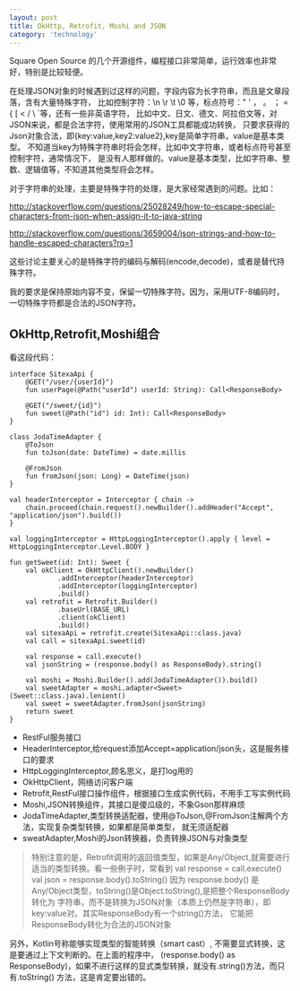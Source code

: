 ```yaml
---
layout: post
title: OkHttp, Retrofit, Moshi and JSON
category: 'technology'
---
```




Square Open Source 的几个开源组件，编程接口非常简单，运行效率也非常好，特别是比较轻便。

在处理JSON对象的时候遇到过这样的问题，字段内容为长字符串，而且是文章段落，含有大量特殊字符，
比如控制字符：\n \r \t \0 等，标点符号：" ' ， 。 ； = { [ < / \ `等，还有一些非英语字符，
比如中文、日文、德文、阿拉伯文等，对JSON来说，都是合法字符，使用常用的JSON工具都能成功转换，
只要求获得的Json对象合法，即{key:value,key2:value2},key是简单字符串，value是基本类型。
不知道当key为特殊字符串时将会怎样，比如中文字符串，或者标点符号甚至控制字符，通常情况下，
是没有人那样做的。value是基本类型，比如字符串、整数、逻辑值等，不知道其他类型将会怎样。

对于字符串的处理，主要是特殊字符的处理，是大家经常遇到的问题。比如：

http://stackoverflow.com/questions/25028249/how-to-escape-special-characters-from-json-when-assign-it-to-java-string

http://stackoverflow.com/questions/3659004/json-strings-and-how-to-handle-escaped-characters?rq=1

这些讨论主要关心的是特殊字符的编码与解码(encode,decode)，或者是替代持殊字符。

我的要求是保持原始内容不变，保留一切特殊字符。因为，采用UTF-8编码时，一切特殊字符都是合法的JSON字符。

##  OkHttp,Retrofit,Moshi组合

看这段代码：

```
interface SitexaApi {
    @GET("/user/{userId}")
    fun userPage(@Path("userId") userId: String): Call<ResponseBody>

    @GET("/sweet/{id}")
    fun sweet(@Path("id") id: Int): Call<ResponseBody>
}

class JodaTimeAdapter {
    @ToJson
    fun toJson(date: DateTime) = date.millis

    @FromJson
    fun fromJson(json: Long) = DateTime(json)
}

val headerInterceptor = Interceptor { chain ->
    chain.proceed(chain.request().newBuilder().addHeader("Accept", "application/json").build())
}

val loggingInterceptor = HttpLoggingInterceptor().apply { level = HttpLoggingInterceptor.Level.BODY }

fun getSweet(id: Int): Sweet {
    val okClient = OkHttpClient().newBuilder()
            .addInterceptor(headerInterceptor)
            .addInterceptor(loggingInterceptor)
            .build()
    val retrofit = Retrofit.Builder()
            .baseUrl(BASE_URL)
            .client(okClient)
            .build()
    val sitexaApi = retrofit.create(SitexaApi::class.java)
    val call = sitexaApi.sweet(id)

    val response = call.execute()
    val jsonString = (response.body() as ResponseBody).string()

    val moshi = Moshi.Builder().add(JodaTimeAdapter()).build()
    val sweetAdapter = moshi.adapter<Sweet>(Sweet::class.java).lenient()
    val sweet = sweetAdapter.fromJson(jsonString)
    return sweet
}
```

-   RestFul服务接口
-   HeaderInterceptor,给request添加Accept=application/json头，这是服务接口的要求
-   HttpLoggingInterceptor,顾名思义，是打log用的 
-   OkHttpClient，网络访问客户端 
-   Retrofit,RestFul接口操作组件，根据接口生成实例代码，不用手工写实例代码
-   Moshi,JSON转换组件，其接口是傻瓜级的，不象Gson那样麻烦
-   JodaTimeAdapter,类型转换适配器，使用@ToJson,@FromJson注解两个方法，实现复杂类型转换，如果都是简单类型，
    就无须适配器
-   sweatAdapter,Moshi的Json转换器，负责转换JSON与对象类型

>   特别注意的是，Retrofit调用的返回值类型，如果是Any/Object,就需要进行适当的类型转换。看一些例子时，常看到
    val response = call.execute()
    val json = response.body().toString()
    因为 response.body() 是 Any/Object类型，toString()是Object.toString(),是把整个ResponseBody转化为
    字符串，而不是转换为JSON对象（本质上仍然是字符串），即key:value对。其实ResponseBody有一个string()方法，
    它能把ResponseBody转化为合法的JSON对象

另外，Kotlin号称能够实现类型的智能转换（smart cast）, 不需要显式转换，这是要通过上下文判断的。在上面的程序中，
(response.body() as ResponseBody)，如果不进行这样的显式类型转换，就没有.string()方法，而只有.toString()
方法，这是肯定要出错的。



